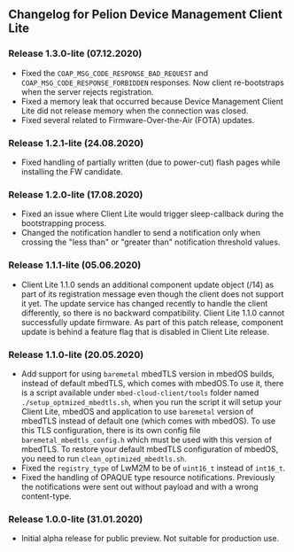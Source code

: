 ## Changelog for Pelion Device Management Client Lite

### Release 1.3.0-lite (07.12.2020)

* Fixed the `COAP_MSG_CODE_RESPONSE_BAD_REQUEST` and `COAP_MSG_CODE_RESPONSE_FORBIDDEN` responses. Now client re-bootstraps when the server rejects registration.
* Fixed a memory leak that occurred because Device Management Client Lite did not release memory when the connection was closed.
* Fixed several related to Firmware-Over-the-Air (FOTA) updates.

### Release 1.2.1-lite (24.08.2020)

* Fixed handling of partially written (due to power-cut) flash pages while installing the FW candidate.

### Release 1.2.0-lite (17.08.2020)

* Fixed an issue where Client Lite would trigger sleep-callback during the bootstrapping process.
* Changed the notification handler to send a notification only when crossing the "less than" or "greater than" notification threshold values.

### Release 1.1.1-lite (05.06.2020)

* Client Lite 1.1.0 sends an additional component update object (/14) as part of its registration message even though the client does not support it yet. The update service has changed recently to handle the client differently, so there is no backward compatibility. Client Lite 1.1.0 cannot successfully update firmware. As part of this patch release, component update is behind a feature flag that is disabled in Client Lite release.

### Release 1.1.0-lite (20.05.2020)

* Add support for using `baremetal` mbedTLS version in mbedOS builds, instead of default mbedTLS, which comes with mbedOS.To use it, there is a script available under
  `mbed-cloud-client/tools` folder named `./setup_optmized_mbedtls.sh`, when you run the script it will setup your Client Lite, mbedOS and application to use `baremetal`
  version of mbedTLS instead of default one (which comes with mbedOS). To use this TLS configuration, there is its own config file `baremetal_mbedtls_config.h` which must be used with this version of mbedTLS. To restore your default mbedTLS configuration of mbedOS, you need to run `clean_optimized_mbedtls.sh`.
* Fixed the `registry_type` of LwM2M to be of `uint16_t` instead of `int16_t`.
* Fixed the handling of OPAQUE type resource notifications. Previously the notifications were sent out without payload and with a wrong content-type.

### Release 1.0.0-lite (31.01.2020)

* Initial alpha release for public preview. Not suitable for production use.

